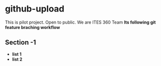 # github-upload

This is pilot project. Open to public.
We are ITES 360 Team
<B>Its following git feature braching workflow<b>
  
  ## Section -1
  - list 1
  - list 2
